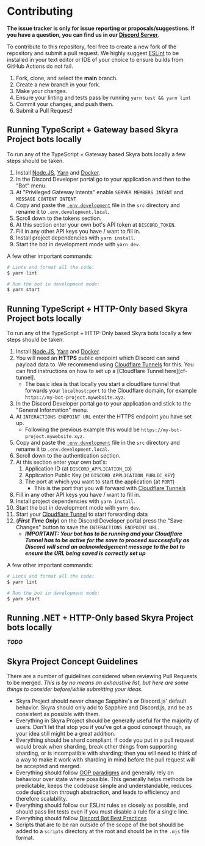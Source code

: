 # Contributing

**The issue tracker is only for issue reporting or proposals/suggestions. If you have a question, you can find us in our
[Discord Server]**.

To contribute to this repository, feel free to create a new fork of the repository and submit a pull request. We highly
suggest [ESLint] to be installed in your text editor or IDE of your choice to ensure builds from GitHub Actions do not
fail.

1. Fork, clone, and select the **main** branch.
1. Create a new branch in your fork.
1. Make your changes.
1. Ensure your linting and tests pass by running `yarn test && yarn lint`
1. Commit your changes, and push them.
1. Submit a Pull Request!

## Running TypeScript + Gateway based Skyra Project bots locally

To run any of the TypeScript + Gateway based Skyra bots locally a few steps should be taken.

1. Install [Node.JS], [Yarn] and [Docker].
1. In the Discord Developer portal go to your application and then to the "Bot" menu.
1. At "Privileged Gateway Intents" enable `SERVER MEMBERS INTENT` and `MESSAGE CONTENT INTENT`
1. Copy and paste the [`.env.development`] file in the `src` directory and rename it to `.env.development.local`.
1. Scroll down to the tokens section.
1. At this section enter your own bot's API token at `DISCORD_TOKEN`.
1. Fill in any other API keys you have / want to fill in.
1. Install project dependencies with `yarn install`.
1. Start the bot in development mode with `yarn dev`.

A few other important commands:

```bash
# Lints and format all the code:
$ yarn lint

# Run the bot in development mode:
$ yarn start
```

## Running TypeScript + HTTP-Only based Skyra Project bots locally

To run any of the TypeScript + HTTP-Only based Skyra bots locally a few steps should be taken.

1. Install [Node.JS], [Yarn] and [Docker].
1. You will need an **HTTPS** public endpoint which Discord can send payload data to. We recommend using [Cloudflare
   Tunnels][cf-tunnels] for this. You can find instructions on how to set up a [Cloudflare Tunnel here][cf-tunnel].
   - The basic idea is that locally you start a cloudflare tunnel that forwards your `localhost:port` to the Cloudflare
     domain, for example `https://my-bot-project.mywebsite.xyz`.
1. In the Discord Developer portal go to your application and stick to the "General Information" menu.
1. At `INTERACTIONS ENDPOINT URL` enter the HTTPS endpoint you have set up.
   - Following the previous example this would be `https://my-bot-project.mywebsite.xyz`.
1. Copy and paste the [`.env.development`] file in the `src` directory and rename it to `.env.development.local`.
1. Scroll down to the authentication section.
1. At this section enter your own bot's:
   1. Application ID (at `DISCORD_APPLICATION_ID`)
   2. Application Public Key (at `DISCORD_APPLICATION_PUBLIC_KEY`)
   3. The port at which you want to start the application (at `PORT`)
      - This is the port that you will forward with [Cloudflare Tunnels][cf-tunnels]
1. Fill in any other API keys you have / want to fill in.
1. Install project dependencies with `yarn install`.
1. Start the bot in development mode with `yarn dev`.
1. Start your [Cloudflare Tunnel][cf-tunnels] to start forwarding data
1. (**_First Time Only_**) on the Discord Developer portal press the "Save Changes" button to save the
   `INTERACTIONS ENDPOINT URL`.
   - **_IMPORTANT: Your bot has to be running and your Cloudflare Tunnel has to be active for the save to proceed
     successfully as Discord will send an acknowledgement message to the bot to ensure the URL being saved is correctly
     set up_**

A few other important commands:

```bash
# Lints and format all the code:
$ yarn lint

# Run the bot in development mode:
$ yarn start
```

## Running .NET + HTTP-Only based Skyra Project bots locally

**_TODO_**

## Skyra Project Concept Guidelines

There are a number of guidelines considered when reviewing Pull Requests to be merged. _This is by no means an
exhaustive list, but here are some things to consider before/while submitting your ideas._

- Skyra Project should never change Sapphire's or Discord.js' default behavior. Skyra should only add to Sapphire and
  Discord.js, and be as consistent as possible with them.
- Everything in Skyra Project should be generally useful for the majority of users. Don't let that stop you if you've
  got a good concept though, as your idea still might be a great addition.
- Everything should be shard compliant. If code you put in a pull request would break when sharding, break other things
  from supporting sharding, or is incompatible with sharding; then you will need to think of a way to make it work with
  sharding in mind before the pull request will be accepted and merged.
- Everything should follow [OOP paradigms] and generally rely on behaviour over state where possible. This generally
  helps methods be predictable, keeps the codebase simple and understandable, reduces code duplication through
  abstraction, and leads to efficiency and therefore scalability.
- Everything should follow our ESLint rules as closely as possible, and should pass lint tests even if you must disable
  a rule for a single line.
- Everything should follow [Discord Bot Best Practices]
- Scripts that are to be ran outside of the scope of the bot should be added to a `scripts` directory at the root and
  should be in the `.mjs` file format.

<!-- Link Dump -->

[discord server]: https://join.skyra.pw
[eslint]: https://eslint.org/
[node.js]: https://nodejs.org/en/download/
[yarn]: https://classic.yarnpkg.com/en/docs/install
[docker]: https://www.docker.com
[oop paradigms]: https://en.wikipedia.org/wiki/Object-oriented_programming
[discord bot best practices]: https://github.com/meew0/discord-bot-best-practices
[`.env.development`]: /src/.env.development
[cf-tunnels]: https://www.cloudflare.com/products/tunnel/
